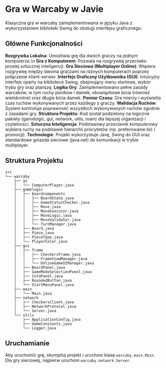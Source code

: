 # Gra w Warcaby w Javie

Klasyczna gra w warcaby zaimplementowana w języku Java z wykorzystaniem biblioteki Swing do obsługi interfejsu graficznego.

## Główne Funkcjonalności

  **Rozgrywka Lokalna**: Umożliwia grę dla dwóch graczy na jednym komputerze.\n
  **Gra z Komputerem**: Pozwala na rozgrywkę przeciwko prostej sztucznej inteligencji.
  **Gra Sieciowa (Multiplayer Online)**: Wspiera rozgrywkę między dwoma graczami na różnych komputerach poprzez połączenie klient-serwer.
  **Interfejs Graficzny Użytkownika (GUI)**: Intuicyjny interfejs oparty na bibliotece Swing, obejmujący menu startowe, wybór trybu gry oraz planszę.
  **Logika Gry**: Zaimplementowano pełne zasady warcabów, w tym ruchy pionków i damek, obowiązkowe bicia (również wielokrotne) oraz długie bicia damek.
  **Pomiar Czasu**: Gra mierzy i wyświetla czas ruchów wykonywanych przez każdego z graczy.
  **Walidacja Ruchów**: System kontroluje poprawność wszystkich wykonywanych ruchów zgodnie z zasadami gry.
  **Struktura Projektu**: Kod został podzielony na logiczne pakiety (gamelogic, gui, network, utils, main) dla lepszej organizacji i czytelności.
  **Sztuczna Inteligencja**: Podstawowy przeciwnik komputerowy wybiera ruchy na podstawie hierarchii priorytetów (np. preferowanie bić i promocji).
  **Technologie**: Projekt wykorzystuje Javę, Swing do GUI oraz standardowe gniazda sieciowe (java.net) do komunikacji w trybie multiplayer.

## Struktura Projektu

```
src
└── warcaby
    ├── ai
    │   └── ComputerPlayer.java
    ├── gamelogic
    │   ├── boardcomponents
    │   │   ├── BoardState.java
    │   │   ├── GameStatusChecker.java
    │   │   ├── Move.java
    │   │   ├── MoveExecutor.java
    │   │   ├── MoveLogic.java
    │   │   ├── MoveValidator.java
    │   │   └── TurnManager.java
    │   ├── Board.java
    │   ├── Piece.java
    │   ├── PieceType.java
    │   └── PlayerColor.java
    ├── gui
    │   ├── frame
    │   │   ├── CheckersFrame.java
    │   │   ├── FrameViewManager.java
    │   │   └── OnlineGameUIManager.java
    │   ├── BoardPanel.java
    │   ├── GameModeSelectionPanel.java
    │   ├── InfoPanel.java
    │   ├── RoundedButton.java
    │   └── StartMenuPanel.java
    ├── main
    │   └── Main.java
    ├── network
    │   ├── CheckersClient.java
    │   ├── NetworkProtocol.java
    │   └── Server.java
    └── utils
        ├── ApplicationConfig.java
        ├── GameConstants.java
        └── Logger.java
```

## Uruchamianie
Aby uruchomić grę, skompiluj projekt i uruchom klasę `warcaby.main.Main`. Dla gry sieciowej, najpierw uruchom `warcaby.network.Server`.
